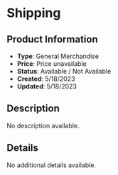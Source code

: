 # Shipping

## Product Information
- **Type**: General Merchandise
- **Price**: Price unavailable
- **Status**: Available / Not Available
- **Created**: 5/18/2023
- **Updated**: 5/18/2023

## Description
No description available.



## Details
No additional details available.

